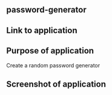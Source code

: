 ## password-generator

## Link to application


## Purpose of application
Create a random password generator 

## Screenshot of application 
